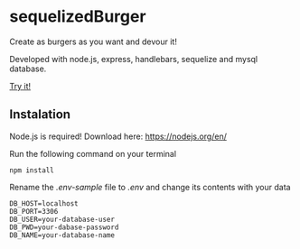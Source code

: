 # sequelizedBurger

Create as burgers as you want and devour it!

Developed with node.js, express, handlebars, sequelize and mysql database.

[Try it!](https://burger-cp.herokuapp.com)

## Instalation

Node.js is required! Download here: https://nodejs.org/en/

Run the following command on your terminal
```
npm install
```

Rename the *.env-sample* file to *.env* and change its contents with your data
```
DB_HOST=localhost
DB_PORT=3306
DB_USER=your-database-user
DB_PWD=your-dabase-password
DB_NAME=your-database-name
```
